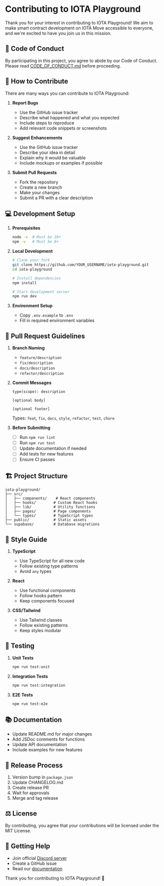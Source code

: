 # Contributing to IOTA Playground

Thank you for your interest in contributing to IOTA Playground! We aim to make smart contract development on IOTA Move accessible to everyone, and we're excited to have you join us in this mission.

## 🌟 Code of Conduct

By participating in this project, you agree to abide by our Code of Conduct. Please read [CODE_OF_CONDUCT.md](CODE_OF_CONDUCT.md) before proceeding.

## 🚀 How to Contribute

There are many ways you can contribute to IOTA Playground:

1. **Report Bugs**
   - Use the GitHub issue tracker
   - Describe what happened and what you expected
   - Include steps to reproduce
   - Add relevant code snippets or screenshots

2. **Suggest Enhancements**
   - Use the GitHub issue tracker
   - Describe your idea in detail
   - Explain why it would be valuable
   - Include mockups or examples if possible

3. **Submit Pull Requests**
   - Fork the repository
   - Create a new branch
   - Make your changes
   - Submit a PR with a clear description

## 💻 Development Setup

1. **Prerequisites**
   ```bash
   node -v  # Must be 18+
   npm -v   # Must be 8+
   ```

2. **Local Development**
   ```bash
   # Clone your fork
   git clone https://github.com/YOUR_USERNAME/iota-playground.git
   cd iota-playground

   # Install dependencies
   npm install

   # Start development server
   npm run dev
   ```

3. **Environment Setup**
   - Copy `.env.example` to `.env`
   - Fill in required environment variables

## 📝 Pull Request Guidelines

1. **Branch Naming**
   - `feature/description`
   - `fix/description`
   - `docs/description`
   - `refactor/description`

2. **Commit Messages**
   ```
   type(scope): description

   [optional body]

   [optional footer]
   ```
   Types: `feat`, `fix`, `docs`, `style`, `refactor`, `test`, `chore`

3. **Before Submitting**
   - [ ] Run `npm run lint`
   - [ ] Run `npm run test`
   - [ ] Update documentation if needed
   - [ ] Add tests for new features
   - [ ] Ensure CI passes

## 🏗️ Project Structure

```
iota-playground/
├── src/
│   ├── components/    # React components
│   ├── hooks/        # Custom React hooks
│   ├── lib/          # Utility functions
│   ├── pages/        # Page components
│   └── types/        # TypeScript types
├── public/           # Static assets
└── supabase/         # Database migrations
```

## 🎨 Style Guide

1. **TypeScript**
   - Use TypeScript for all new code
   - Follow existing type patterns
   - Avoid `any` types

2. **React**
   - Use functional components
   - Follow hooks pattern
   - Keep components focused

3. **CSS/Tailwind**
   - Use Tailwind classes
   - Follow existing patterns
   - Keep styles modular

## 🧪 Testing

1. **Unit Tests**
   ```bash
   npm run test:unit
   ```

2. **Integration Tests**
   ```bash
   npm run test:integration
   ```

3. **E2E Tests**
   ```bash
   npm run test:e2e
   ```

## 📚 Documentation

- Update README.md for major changes
- Add JSDoc comments for functions
- Update API documentation
- Include examples for new features

## 🚀 Release Process

1. Version bump in `package.json`
2. Update CHANGELOG.md
3. Create release PR
4. Wait for approvals
5. Merge and tag release

## ⚖️ License

By contributing, you agree that your contributions will be licensed under the MIT License.

## 🤝 Getting Help

- Join official [Discord server](https://discord.iota.org)
- Create a GitHub issue
- Read our [documentation](https://docs.iota.org)

Thank you for contributing to IOTA Playground! 🚀